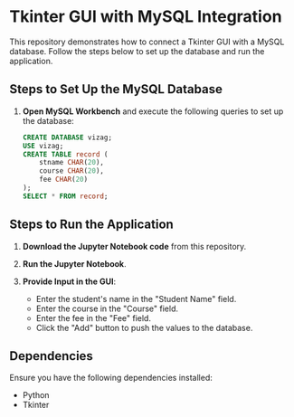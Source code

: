 
# Tkinter GUI with MySQL Integration

This repository demonstrates how to connect a Tkinter GUI with a MySQL database. Follow the steps below to set up the database and run the application.

## Steps to Set Up the MySQL Database

1. **Open MySQL Workbench** and execute the following queries to set up the database:

    ```sql
    CREATE DATABASE vizag;
    USE vizag;
    CREATE TABLE record (
        stname CHAR(20),
        course CHAR(20),
        fee CHAR(20)
    );
    SELECT * FROM record;
    ```

## Steps to Run the Application

1. **Download the Jupyter Notebook code** from this repository.

2. **Run the Jupyter Notebook**.

3. **Provide Input in the GUI**:
    - Enter the student's name in the "Student Name" field.
    - Enter the course in the "Course" field.
    - Enter the fee in the "Fee" field.
    - Click the "Add" button to push the values to the database.

## Dependencies

Ensure you have the following dependencies installed:

- Python
- Tkinter

